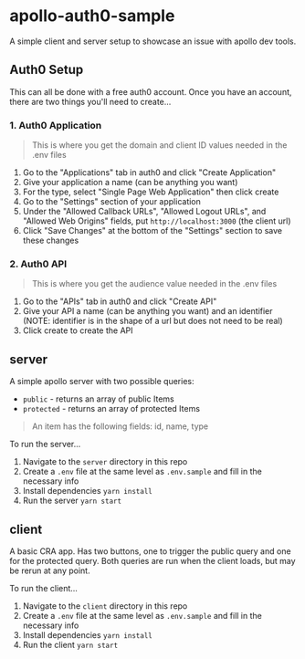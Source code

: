 # apollo-auth0-sample

A simple client and server setup to showcase an issue with apollo dev tools.

## Auth0 Setup

This can all be done with a free auth0 account. Once you have an account, there are two things you'll need to create...

### 1. Auth0 Application

> This is where you get the domain and client ID values needed in the .env files

1. Go to the "Applications" tab in auth0 and click "Create Application"
2. Give your application a name (can be anything you want)
3. For the type, select "Single Page Web Application" then click create
4. Go to the "Settings" section of your application
5. Under the "Allowed Callback URLs", "Allowed Logout URLs", and "Allowed Web Origins" fields, put `http://localhost:3000` (the client url)
6. Click "Save Changes" at the bottom of the "Settings" section to save these changes

### 2. Auth0 API

> This is where you get the audience value needed in the .env files

1. Go to the "APIs" tab in auth0 and click "Create API"
2. Give your API a name (can be anything you want) and an identifier (NOTE: identifier is in the shape of a url but does not need to be real)
3. Click create to create the API

## server

A simple apollo server with two possible queries:
* `public` - returns an array of public Items
* `protected` - returns an array of protected Items

> An item has the following fields: id, name, type

To run the server...
1. Navigate to the `server` directory in this repo
2. Create a `.env` file at the same level as `.env.sample` and fill in the necessary info
3. Install dependencies `yarn install`
4. Run the server `yarn start`

## client

A basic CRA app. Has two buttons, one to trigger the public query and one for the protected query. Both queries are run when the client loads, but may be rerun at any point.

To run the client...
1. Navigate to the `client` directory in this repo
2. Create a `.env` file at the same level as `.env.sample` and fill in the necessary info
3. Install dependencies `yarn install`
4. Run the client `yarn start`
